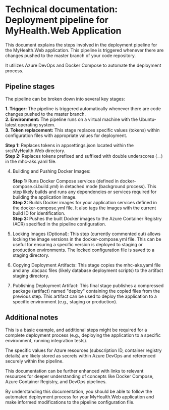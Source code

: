 <h1> Technical documentation: Deployment pipeline for MyHealth.Web Application </h1>

This document explains the steps involved in the deployment pipeline for the MyHealth.Web application. This pipeline is triggered whenever there are changes pushed to the master branch of your code repository. 

It utilizes Azure DevOps and Docker Compose to automate the deployment process.

<h2> Pipeline stages </h2>

The pipeline can be broken down into several key stages:

**1. Trigger:** The pipeline is triggered automatically whenever there are code changes pushed to the master branch. <br />
**2. Environment:** The pipeline runs on a virtual machine with the Ubuntu-latest operating system. <br />
**3. Token replacement:** This stage replaces specific values (tokens) within configuration files with appropriate values for deployment. <br />

**Step 1:** Replaces tokens in appsettings.json located within the src/MyHealth.Web directory. <br />
**Step 2:** Replaces tokens prefixed and suffixed with double underscores (__) in the mhc-aks.yaml file. <br />

4. Building and Pushing Docker Images:

    **Step 1:** Runs Docker Compose services (defined in docker-compose.ci.build.yml) in detached mode (background process). This step likely builds and runs any dependencies or services required for building the application image. <br />
    **Step 2:** Builds Docker images for your application services defined in the docker-compose.yml file. It also tags the images with the current build ID for identification. <br />
    **Step 3:** Pushes the built Docker images to the Azure Container Registry (ACR) specified in the pipeline configuration. <br />

6. Locking Images (Optional):
This step (currently commented out) allows locking the image versions in the docker-compose.yml file. This can be useful for ensuring a specific version is deployed to staging or production environments. The locked configuration file is saved to a staging directory. <br />

7. Copying Deployment Artifacts:
This stage copies the mhc-aks.yaml file and any .dacpac files (likely database deployment scripts) to the artifact staging directory. <br />

8. Publishing Deployment Artifact:
This final stage publishes a compressed package (artifact) named "deploy" containing the copied files from the previous step. This artifact can be used to deploy the application to a specific environment (e.g., staging or production). <br />

<h2> Additional notes </h2>
This is a basic example, and additional steps might be required for a complete deployment process (e.g., deploying the application to a specific environment, running integration tests). <br />

The specific values for Azure resources (subscription ID, container registry details) are likely stored as secrets within Azure DevOps and referenced securely within the pipeline. <br />

This documentation can be further enhanced with links to relevant resources for deeper understanding of concepts like Docker Compose, Azure Container Registry, and DevOps pipelines. <br />

By understanding this documentation, you should be able to follow the automated deployment process for your MyHealth.Web application and make informed modifications to the pipeline configuration file. <br />
